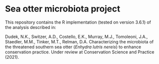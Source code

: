 # Sea otter microbiota project

This repository contains the R implementation (tested on version 3.6.1) of the analysis described in:

Dudek, N.K., Switzer, A.D., Costello, E.K., Murray, M.J., Tomoleoni, J.A., Staedler, M.M., Tinker, M.T., Relman, D.A. Characterizing the microbiota of the threatened southern sea otter (_Enhydra lutris nereis_) to enhance conservation practice. Under review at Conservation Science and Practice (2021).

